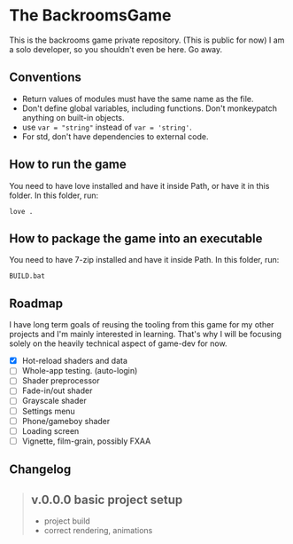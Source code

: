 # The BackroomsGame

This is the backrooms game private repository. (This is public for now) I am a solo developer, so you shouldn't even be here. Go away.

## Conventions

- Return values of modules must have the same name as the file.
- Don't define global variables, including functions. Don't monkeypatch anything on built-in objects.
- use `var = "string"` instead of `var = 'string'`.
- For std, don't have dependencies to external code.

## How to run the game

You need to have love installed and have it inside Path, or have it in this folder. In this folder, run:

```batch
love .
```

## How to package the game into an executable

You need to have 7-zip installed and have it inside Path. In this folder, run:

```batch
BUILD.bat
```

## Roadmap

I have long term goals of reusing the tooling from this game for my other projects and I'm mainly
interested in learning. That's why I will be focusing solely on the heavily technical aspect of game-dev for now.

- [x] Hot-reload shaders and data
- [ ] Whole-app testing. (auto-login)
- [ ] Shader preprocessor
- [ ] Fade-in/out shader
- [ ] Grayscale shader
- [ ] Settings menu
- [ ] Phone/gameboy shader
- [ ] Loading screen
- [ ] Vignette, film-grain, possibly FXAA

## Changelog

> ## v.0.0.0 basic project setup
>
> - project build
> - correct rendering, animations
